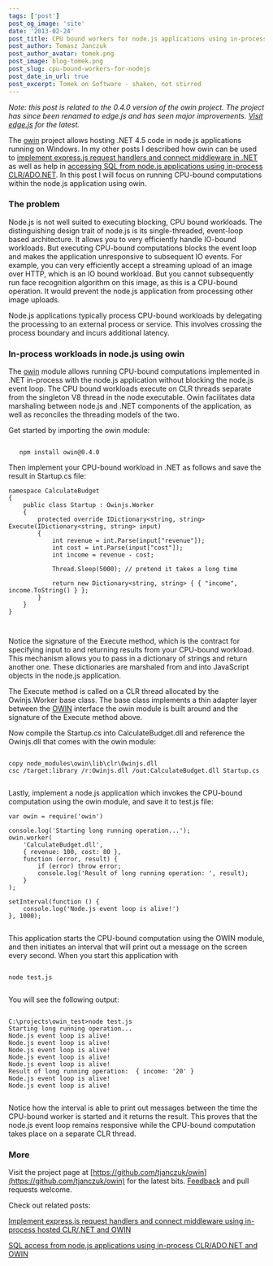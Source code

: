 ```yaml
---
tags: ['post']
post_og_image: 'site'
date: '2013-02-24'  
post_title: CPU bound workers for node.js applications using in-process .NET and OWIN
post_author: Tomasz Janczuk
post_author_avatar: tomek.png
post_image: blog-tomek.png
post_slug: cpu-bound-workers-for-nodejs
post_date_in_url: true
post_excerpt: Tomek on Software - shaken, not stirred
---
```





*Note: this post is related to the 0.4.0 version of the owin project. The project has since been renamed to edge.js and has seen major improvements. [Visit edge.js](http://tomasz.janczuk.org/2013/03/run-c-and-nodejs-code-in-process-with.html) for the latest.*  

The [owin](https://github.com/tjanczuk/owin) project allows hosting .NET 4.5 code in node.js applications running on Windows. In my other posts I described how owin can be used to [implement express.js request handlers and connect middleware in .NET](http://tomasz.janczuk.org/2013/02/hosting-net-code-in-nodejs-applications.html) as well as help in [accessing SQL from node.js applications using in-process CLR/ADO.NET](http://tomasz.janczuk.org/2013/02/access-ms-sql-from-nodejs-application.html). In this post I will focus on running CPU-bound computations within the node.js application using owin.   

### The problem  

Node.js is not well suited to executing blocking, CPU bound workloads. The distinguishing design trait of node.js is its single-threaded, event-loop based architecture. It allows you to very efficiently handle IO-bound workloads. But executing CPU-bound computations blocks the event loop and makes the application unresponsive to subsequent IO events. For example, you can very efficiently accept a streaming upload of an image over HTTP, which is an IO bound workload. But you cannot subsequently run face recognition algorithm on this image, as this is a CPU-bound operation. It would prevent the node.js application from processing other image uploads.    

Node.js applications typically process CPU-bound workloads by delegating the processing to an external process or service. This involves crossing the process boundary and incurs additional latency.   

### In-process workloads in node.js using owin  

The [owin](http://tomasz.janczuk.org/2013/02/hosting-net-code-in-nodejs-applications.html) module allows running CPU-bound computations implemented in .NET in-process with the node.js application without blocking the node.js event loop. The CPU bound workloads execute on CLR threads separate from the singleton V8 thread in the node executable. Owin facilitates data marshaling between node.js and .NET components of the application, as well as reconciles the threading models of the two.   

Get started by importing the owin module:  

```

   npm install owin@0.4.0

```




Then implement your CPU-bound workload in .NET as follows and save the result in Startup.cs file:

```
namespace CalculateBudget  
{  
    public class Startup : Owinjs.Worker  
    {  
        protected override IDictionary<string, string> Execute(IDictionary<string, string> input)  
        {  
            int revenue = int.Parse(input["revenue"]);  
            int cost = int.Parse(input["cost"]);  
            int income = revenue - cost;  
  
            Thread.Sleep(5000); // pretend it takes a long time  
  
            return new Dictionary<string, string> { { "income", income.ToString() } };  
        }  
    }  
}  

  

```


Notice the signature of the Execute method, which is the contract for specifying input to and returning results from your CPU-bound workload. This mechanism allows you to pass in a dictionary of strings and return another one. These dictionaries are marshaled from and into JavaScript objects in the node.js application. 

The Execute method is called on a CLR thread allocated by the Owinjs.Worker base class. The base class implements a thin adapter layer between the [OWIN](http://owin.org/) interface the owin module is built around and the signature of the Execute method above. 

Now compile the Startup.cs into CalculateBudget.dll and reference the Owinjs.dll that comes with the owin module:

```

copy node_modules\owin\lib\clr\Owinjs.dll  
csc /target:library /r:Owinjs.dll /out:CalculateBudget.dll Startup.cs
  

```


Lastly, implement a node.js application which invokes the CPU-bound computation using the owin module, and save it to test.js file:

```
var owin = require('owin')  
  
console.log('Starting long running operation...');  
owin.worker(  
    'CalculateBudget.dll',  
    { revenue: 100, cost: 80 },  
    function (error, result) {  
        if (error) throw error;  
        console.log('Result of long running operation: ', result);  
    }  
);  
  
setInterval(function () {   
    console.log('Node.js event loop is alive!')  
}, 1000);
  

```


This application starts the CPU-bound computation using the OWIN module, and then initiates an interval that will print out a message on the screen every second. When you start this application with

```

node test.js
  

```


You will see the following output:

```

C:\projects\owin_test>node test.js  
Starting long running operation...  
Node.js event loop is alive!  
Node.js event loop is alive!  
Node.js event loop is alive!  
Node.js event loop is alive!  
Node.js event loop is alive!  
Result of long running operation:  { income: '20' }  
Node.js event loop is alive!  
Node.js event loop is alive!
  

```

Notice how the interval is able to print out messages between the time the CPU-bound worker is started and it returns the result. This proves that the node.js event loop remains responsive while the CPU-bound computation takes place on a separate CLR thread. 



### More

Visit the project page at [https://github.com/tjanczuk/owin](https://github.com/tjanczuk/owin) for the latest bits. [Feedback](https://github.com/tjanczuk/owin/issues) and pull requests welcome.

Check out related posts:

[Implement express.js request handlers and connect middleware using in-process hosted CLR/.NET and OWIN](http://tomasz.janczuk.org/2013/02/hosting-net-code-in-nodejs-applications.html) 

    
[SQL access from node.js applications using in-process CLR/ADO.NET and OWIN](http://tomasz.janczuk.org/2013/02/access-ms-sql-from-nodejs-application.html)  